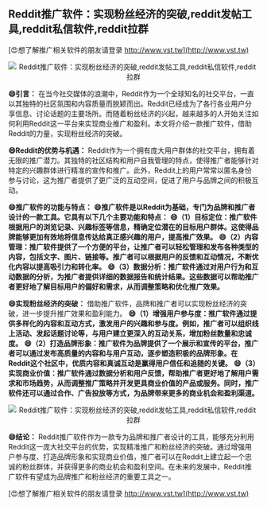 ## **Reddit推广软件：实现粉丝经济的突破,reddit发帖工具,reddit私信软件,reddit拉群**

[😍想了解推广相关软件的朋友请登录 http://www.vst.tw](http://www.vst.tw)

 <center><img src="https://vst.tw/MP4/tuiguang/png/5.png" alt="Reddit推广软件：实现粉丝经济的突破,reddit发帖工具,reddit私信软件,reddit拉群"></center>

**😄引言：**
在当今社交媒体的浪潮中，Reddit作为一个全球知名的社交平台，一直以其独特的社区氛围和内容质量而脱颖而出。Reddit已经成为了各行各业用户分享信息、讨论话题的主要场所。而随着粉丝经济的兴起，越来越多的人开始关注如何利用Reddit这一平台来实现商业推广和盈利。本文将介绍一款推广软件，借助Reddit的力量，实现粉丝经济的突破。

**😄Reddit的优势与机遇：**
Reddit作为一个拥有庞大用户群体的社交平台，拥有着无限的推广潜力。其独特的社区结构和用户自我管理的特点，使得推广者能够针对特定的兴趣群体进行精准的宣传和推广。此外，Reddit上的用户常常以匿名身份参与讨论，这为推广者提供了更广泛的互动空间，促进了用户与品牌之间的积极互动。

**😄推广软件的功能与特点：**
**😄推广软件是以Reddit为基础，专门为品牌和推广者设计的一款工具。它具有以下几个主要功能和特点：**
**😄（1）目标定位：推广软件根据用户的浏览记录、兴趣标签等信息，精确定位潜在的目标用户群体。这使得品牌能够更加有效地将信息传达给真正感兴趣的用户，提高推广效果。**
**😄（2）内容管理：推广软件提供了一个方便的平台，让推广者可以轻松管理和发布各种类型的内容，包括文字、图片、链接等。推广者可以根据用户的反馈和互动情况，不断优化内容以提高吸引力和转化率。**
**😄（3）数据分析：推广软件通过对用户行为和互动数据的分析，为推广者提供详细的数据报告和统计结果。这些数据可以帮助推广者更好地了解目标用户的偏好和需求，从而调整策略和优化推广效果。**

**😄实现粉丝经济的突破：**
借助推广软件，品牌和推广者可以实现粉丝经济的突破，进一步提升推广效果和盈利能力。
**😄（1）增强用户参与度：推广软件通过提供多样化的内容和互动方式，激发用户的兴趣和参与度。例如，推广者可以组织线上活动、发起话题讨论等，与用户建立更深入的互动关系，增加粉丝数量和忠诚度。**
**😄（2）打造品牌形象：推广软件为品牌提供了一个展示和宣传的平台，推广者可以通过发布高质量的内容和与用户互动，逐步塑造积极的品牌形象。在Reddit这个社区中，优质内容和真诚互动是赢得用户信任和追随的关键。**
**😄（3）实现商业价值：推广软件通过数据分析和用户反馈，帮助推广者更好地了解用户需求和市场趋势，从而调整推广策略并开发更具商业价值的产品或服务。同时，推广软件还可以通过合作、广告投放等方式，为品牌带来更多的商业机会和盈利渠道。**

 <center><img src="https://vst.tw/MP4/tuiguang/png/7.png" alt="Reddit推广软件：实现粉丝经济的突破,reddit发帖工具,reddit私信软件,reddit拉群"></center>

**😄结论：**
Reddit推广软件作为一款专为品牌和推广者设计的工具，能够充分利用Reddit这一庞大社交平台的优势，实现精准推广和粉丝经济的突破。通过增强用户参与度、打造品牌形象和实现商业价值，推广者可以在Reddit上建立起一个忠诚的粉丝群体，并获得更多的商业机会和盈利空间。在未来的发展中，Reddit推广软件有望成为品牌推广和粉丝经济的重要工具之一。

[😍想了解推广相关软件的朋友请登录 http://www.vst.tw](http://www.vst.tw)



